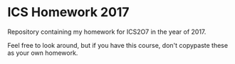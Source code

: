 ICS Homework 2017
==================
Repository containing my homework for ICS2O7 in the year of 2017.

Feel free to look around, but if you have this course, don't copypaste these as your own homework.

